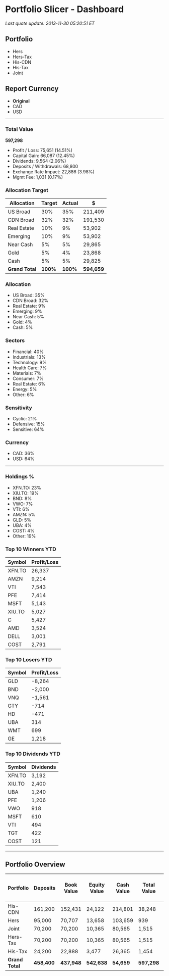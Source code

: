 # Portfolio Slicer - Dashboard

_Last quote update: 2013-11-30 05:20:51 ET_

## Portfolio

- Hers
- Hers-Tax
- His-CDN
- His-Tax
- Joint

## Report Currency

- **Original**
- CAD
- USD

---

### Total Value

**597,298**

- Profit / Loss: 75,651 (14.51%)
- Capital Gain: 66,087 (12.45%)
- Dividends: 9,564 (2.06%)
- Deposits / Withdrawals: 68,800
- Exchange Rate Impact: 22,886 (3.98%)
- Mgmt Fee: 1,031 (0.17%)

### Allocation Target

| Allocation      | Target | Actual | $         |
|-----------------|--------|--------|-----------|
| US Broad        | 30%    | 35%    | 211,409   |
| CDN Broad       | 32%    | 32%    | 191,530   |
| Real Estate     | 10%    | 9%     | 53,902    |
| Emerging        | 10%    | 9%     | 53,902    |
| Near Cash       | 5%     | 5%     | 29,865    |
| Gold            | 5%     | 4%     | 23,868    |
| Cash            | 5%     | 5%     | 29,825    |
| **Grand Total** | **100%**| **100%**| **594,659**|

### Allocation

- US Broad: 35%
- CDN Broad: 32%
- Real Estate: 9%
- Emerging: 9%
- Near Cash: 5%
- Gold: 4%
- Cash: 5%

### Sectors

- Financial: 40%
- Industrials: 13%
- Technology: 9%
- Health Care: 7%
- Materials: 7%
- Consumer: 7%
- Real Estate: 6%
- Energy: 5%
- Other: 6%

### Sensitivity

- Cyclic: 21%
- Defensive: 15%
- Sensitive: 64%

### Currency

- CAD: 36%
- USD: 64%

---

### Holdings %

- XFN.TO: 23%
- XIU.TO: 19%
- BND: 8%
- VWO: 7%
- VTI: 6%
- AMZN: 5%
- GLD: 5%
- UBA: 4%
- COST: 4%
- Other: 19%

### Top 10 Winners YTD

| Symbol | Profit/Loss |
|--------|-------------|
| XFN.TO | 26,337      |
| AMZN   | 9,214       |
| VTI    | 7,543       |
| PFE    | 7,414       |
| MSFT   | 5,143       |
| XIU.TO | 5,027       |
| C      | 5,427       |
| AMD    | 3,524       |
| DELL   | 3,001       |
| COST   | 2,791       |

### Top 10 Losers YTD

| Symbol | Profit/Loss |
|--------|-------------|
| GLD    | -8,264      |
| BND    | -2,000      |
| VNQ    | -1,561      |
| GTY    | -714        |
| HD     | -471        |
| UBA    | 314         |
| WMT    | 699         |
| GE     | 1,218       |

### Top 10 Dividends YTD

| Symbol | Dividends |
|--------|-----------|
| XFN.TO | 3,192     |
| XIU.TO | 2,400     |
| UBA    | 1,240     |
| PFE    | 1,206     |
| VWO    | 918       |
| MSFT   | 610       |
| VTI    | 494       |
| TGT    | 422       |
| COST   | 121       |

---

## Portfolio Overview

| Portfolio | Deposits | Book Value | Equity Value | Cash Value | Total Value | Realized Cap Gain | Unrealized Cap Gain | Cap Gain | Dividends | Profit | Cap Gain Last Day | Y/Y Mgmt Fee % |
|-----------|----------|------------|--------------|------------|-------------|-------------------|---------------------|----------|-----------|--------|------------------|----------------|
| His-CDN   | 161,200  | 152,431    | 24,122       | 214,801    | 38,248      | 38,248            | 38,248              | 15,353   | 15,353    | 53,601 | 667              | 0.43%          |
| Hers      | 95,000   | 70,707     | 13,658       | 103,659    | 939         | 10,165            | 10,165              | 15,767   | 7,926     | 2,110  | 0                | 0.00%          |
| Joint     | 70,200   | 70,200     | 10,365       | 80,565     | 1,515       | 1,515             | 1,515               | 10,757   | 7,926     | 2,110  | 0                | 0.00%          |
| Hers-Tax  | 70,200   | 70,200     | 10,365       | 80,565     | 1,515       | 1,515             | 1,515               | 10,757   | 7,926     | 2,110  | 0                | 0.00%          |
| His-Tax   | 24,200   | 22,888     | 3,477        | 26,365     | 1,454       | 1,454             | 1,454               | 1,454    | 1,454     | 1,454  | 0                | 0.00%          |
| **Grand Total** | **458,400** | **437,948** | **542,638** | **54,659** | **597,298** | **1,454** | **104,690** | **106,144** | **32,754** | **138,898** | **2,155** | **0.17%** |

